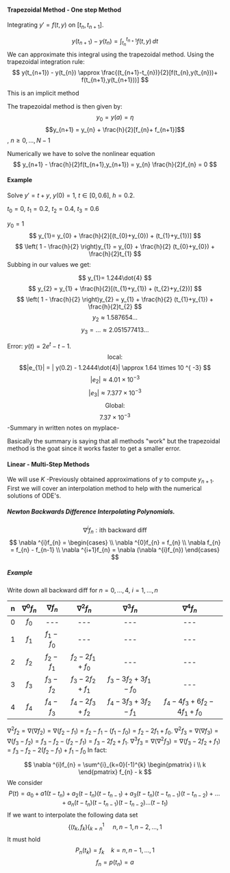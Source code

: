 
#### Trapezoidal Method - One step Method

Integrating $y' = f(t,y)$ on $[t_{n}, t_{n+1}]$.

$$
y(t_{n+1}) - y(t_{n}) = \int _{t_{n}}^{t_{n+1}}f(t,y) \, dt
$$
We can approximate this integral using the trapezoidal method. Using the trapezoidal integration rule:
$$
y(t_{n+1}) - y(t_{n}) \approx \frac{(t_{n+1}-t_{n})}{2}[f(t_{n},y(t_{n}))+ f(t_{n+1},y(t_{n+1}))]
$$

This is an implicit method

The trapezoidal method is then given by:
$$
y_{0}=y(a) = \eta
$$
$$y_{n+1} = y_{n} + \frac{h}{2}[f_{n}+ f_{n+1}]$$, $n\geq 0,\dots,N-1$

Numerically we have to solve the nonlinear equation $$
y_{n+1} - \frac{h}{2}f(t_{n+1},y_{n+1}) = y_{n} \frac{h}{2}f_{n} = 0
$$
#### Example

Solve $y' = t + y$, $y(0) = 1$, $t\in[0,0.6]$, $h = 0.2$.

$t_{0}=0$, $t_{1}= 0.2$, $t_{2}=0.4$, $t_{3}=0.6$

$y_{0}=1$
$$
y_{1}= y_{0} + \frac{h}{2}[(t_{0}+y_{0}) + (t_{1}+y_{1})]
$$
$$
\left( 1 - \frac{h}{2} \right)y_{1} = y_{0} + \frac{h}{2} (t_{0}+y_{0}) + \frac{h}{2}t_{1}
$$
Subbing in our values we get:

$$
y_{1}= 1.244\dot{4}
$$
$$
y_{2} = y_{1} + \frac{h}{2}[(t_{1}+y_{1}) + (t_{2}+y_{2})]
$$
$$
\left( 1 - \frac{h}{2} \right)y_{2} = y_{1} + \frac{h}{2} (t_{1}+y_{1}) + \frac{h}{2}t_{2}
$$
$$
y_{2} \approx 1.587654\dots
$$
$$
y_{3} = \dots \approx 2.051577413\dots
$$

Error: $y(t) = 2e^{ t } - t - 1$.
$$
\text{local: } 
$$
$$|e_{1}| = | y(0.2) - 1.2444\dot{4}| \approx 1.64 \times 10 ^{ -3}
$$
$$
|e_{2}| \approx 4.01 \times 10 ^{ - 3}
$$
$$
|e_{3}| \approx 7.377 \times 10 ^{ - 3}
$$
$$
\text{Global:}
$$
$$
7.37\times 10 ^{ -3}
$$
-Summary in written notes on myplace-

Basically the summary is saying that all methods "work" but the trapezoidal method is the goat since it works faster to get a smaller error.

#### Linear - Multi-Step Methods

We will use $K$ -Previously obtained approximations of $y$ to compute $y_{n+1}$. First we will cover an interpolation method to help with the numerical solutions of ODE's.
##### Newton Backwards Difference Interpolating Polynomials.

$$
\nabla ^{i} f_{n}: \text{ith backward diff}
$$
$$
\nabla ^{i}f_{n} = \begin{cases} \\
\nabla ^{0}f_{n} = f_{n} \\
\nabla f_{n} = f_{n} - f_{n-1} \\
\nabla ^{i+1}f_{n} = \nabla (\nabla ^{i}f_{n})
\end{cases}
$$

##### Example

Write down all backward diff for $n = 0,\dots,4$, $i = 1,\dots,n$


|  n  | $\nabla ^{0}f_{n}$ | $\nabla f_{n}$  |    $\nabla ^{2}f_{n}$     |        $\nabla ^{3}f_{n}$         |             $\nabla ^{4}f_{n}$             |
| :-: | :----------------: | :-------------: | :-----------------------: | :-------------------------------: | :----------------------------------------: |
|  0  |      $f_{0}$       |       ---       |            ---            |                ---                |                    ---                     |
|  1  |      $f_{1}$       |  $f_{1}-f_{0}$  |            ---            |                ---                |                    ---                     |
|  2  |      $f_{2}$       | $f_{2} - f_{1}$ |   $f_{2}-2f_{1}+f_{0}$    |                ---                |                    ---                     |
|  3  |      $f_{3}$       |  $f_{3}-f_{2}$  | $f_{3} - 2 f_{2} + f_{1}$ | $f_{3} - 3f_{2} + 3f_{1} - f_{0}$ |                    ---                     |
|  4  |      $f_{4}$       |  $f_{4}-f_{3}$  | $f_{4} - 2f_{3} + f_{2}$  | $f_{4} - 3f_{3} + 3f_{2} - f_{1}$ | $f_{4} - 4f_{3} + 6f_{2} - 4f_{1} + f_{0}$ |
$\nabla ^{2}f_{2} = \nabla (\nabla f_{2})=\nabla (f_{2}-f_{1}) = f_{2}-f_{1}-(f_{1}-f_{0}) = f_{2} - 2 f_{1}+f_{0}$.
$\nabla^{2}f_{3} = \nabla (\nabla f_{3}) = \nabla (f_{3}-f_{2}) = f_{3} - f_{2} -(f_{2}-f_{1}) = f_{3} - 2 f_{2} + f_{1}$.
$\nabla^{3}f_{3} = \nabla (\nabla^{2}f_{3}) = \nabla (f_{3} - 2 f_{2} + f_{1}) = f_{3} - f_{2} - 2 (f_{2} - f_{1}) + f_{1} - f_{0}$
In fact:

$$
\nabla ^{i}f_{n} = \sum^{i}_{k=0}(-1)^{k} \begin{pmatrix}
i \\
k
\end{pmatrix} f_{n} - k
$$
We consider $$
P(t) = a_{0} + a 1 ( t - t_{n}) + a_{2} ( t - t_{n}) ( t - t_{n-1}) + a_{3}(t - t_{n})(t - t_{n-1}) ( t -t_{n-2}) + \dots + a_{n}(t-t_{n}) (t - t_{n-1})(t - t_{n-2})\dots (t - t_{1})
$$
If we want to interpolate the following data set
$$
\{ (t_{k},f_{k})\{_{k=n}^{1}\ \ \ \ \ n, n-1, n -2,\dots,1
$$
It must hold $$
P_{n}(t_{k}) = f_{k} \ \ \ \ k = n, n - 1, \dots, 1
$$
$$
f_{n} = p(t_{n}) = a
$$